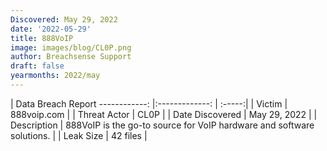 ```yaml
---
Discovered: May 29, 2022
date: '2022-05-29'
title: 888VoIP
image: images/blog/CL0P.png
author: Breachsense Support
draft: false
yearmonths: 2022/may
---
```



| Data Breach Report
------------:   |:-------------:    | :-----:|
| Victim    | 888voip.com      | 
| Threat Actor    | CL0P      | 
| Date Discovered    | May 29, 2022      | 
| Description    | 888VoIP is the go-to source for VoIP hardware and software solutions.      | 
| Leak Size    | 42 files      | 

